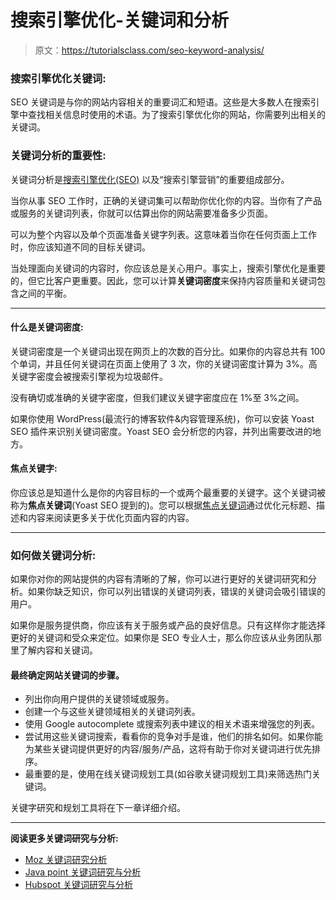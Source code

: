 # 搜索引擎优化-关键词和分析

> 原文：<https://tutorialsclass.com/seo-keyword-analysis/>

### 搜索引擎优化关键词:

SEO 关键词是与你的网站内容相关的重要词汇和短语。这些是大多数人在搜索引擎中查找相关信息时使用的术语。为了搜索引擎优化你的网站，你需要列出相关的关键词。

### 关键词分析的重要性:

关键词分析是[搜索引擎优化(SEO)](https://tutorialsclass.com/learn/seo) 以及“搜索引擎营销”的重要组成部分。

当你从事 SEO 工作时，正确的关键词集可以帮助你优化你的内容。当你有了产品或服务的关键词列表，你就可以估算出你的网站需要准备多少页面。

可以为整个内容以及单个页面准备关键字列表。这意味着当你在任何页面上工作时，你应该知道不同的目标关键词。

当处理面向关键词的内容时，你应该总是关心用户。事实上，搜索引擎优化是重要的，但它比客户更重要。因此，您可以计算**关键词密度**来保持内容质量和关键词包含之间的平衡。

* * *

#### 什么是关键词密度:

关键词密度是一个关键词出现在网页上的次数的百分比。如果你的内容总共有 100 个单词，并且任何关键词在页面上使用了 3 次，你的关键词密度计算为 3%。高关键字密度会被搜索引擎视为垃圾邮件。

没有确切或准确的关键字密度，但我们建议关键字密度应在 1%至 3%之间。

如果你使用 WordPress(最流行的博客软件&内容管理系统)，你可以安装 Yoast SEO 插件来识别关键词密度。Yoast SEO 会分析您的内容，并列出需要改进的地方。

#### 焦点关键字:

你应该总是知道什么是你的内容目标的一个或两个最重要的关键字。这个关键词被称为**焦点关键词**(Yoast SEO 提到的)。您可以根据[焦点关键词](https://tutorialsclass.com/learn/seo/focus-keyword)通过优化元标题、描述和内容来阅读更多关于优化页面内容的内容。

* * *

### 如何做关键词分析:

如果你对你的网站提供的内容有清晰的了解，你可以进行更好的关键词研究和分析。如果你缺乏知识，你可以列出错误的关键词列表，错误的关键词会吸引错误的用户。

如果你是服务提供商，你应该有关于服务或产品的良好信息。只有这样你才能选择更好的关键词和受众来定位。如果你是 SEO 专业人士，那么你应该从业务团队那里了解内容和关键词。

#### 最终确定网站关键词的步骤。

*   列出你向用户提供的关键领域或服务。
*   创建一个与这些关键领域相关的关键词列表。
*   使用 Google autocomplete 或搜索列表中建议的相关术语来增强您的列表。
*   尝试用这些关键词搜索，看看你的竞争对手是谁，他们的排名如何。如果你能为某些关键词提供更好的内容/服务/产品，这将有助于你对关键词进行优先排序。
*   最重要的是，使用在线关键词规划工具(如谷歌关键词规划工具)来筛选热门关键词。

关键字研究和规划工具将在下一章详细介绍。

* * *

**阅读更多关键词研究与分析:**

*   [Moz 关键词研究分析](https://moz.com/beginners-guide-to-seo/keyword-research)
*   [Java point 关键词研究与分析](https://www.javatpoint.com/seo-keyword-research-and-analysis)
*   [Hubspot 关键词研究与分析](https://blog.hubspot.com/marketing/how-to-do-keyword-research-ht)